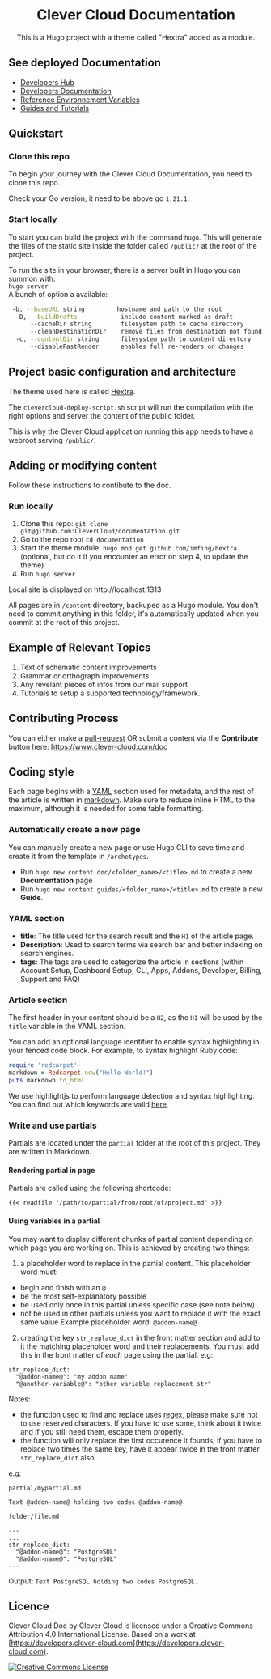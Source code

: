 
<div align="center">
  <h1 align="center">Clever Cloud Documentation</h1>
  <p align="center">

This is a Hugo project with a theme called "Hextra" added as a module.</p>
</div>

## See deployed Documentation

- [Developers Hub](https://developers.clever-cloud.com/)
- [Developers Documentation](https://developers.clever-cloud.com/doc/)
- [Reference Environnement Variables](https://developers.clever-cloud.com/doc/reference/reference-environment-variables/)
- [Guides and Tutorials](https://developers.clever-cloud.com/guides/)

## Quickstart

### Clone this repo

To begin your journey with the Clever Cloud Documentation, you need to clone this repo.

Check your Go version, it need to be above go `1.21.1`.

### Start locally

To start you can build the project with the command `hugo`. This will generate the files of the static site inside the folder called `/public/` at the root of the project.

To run the site in your browser, there is a server built in Hugo you can summon with:  
`hugo server`  
A bunch of option a available:

```bash
 -b, --baseURL string         hostname and path to the root
  -D, --buildDrafts            include content marked as draft
      --cacheDir string        filesystem path to cache directory
      --cleanDestinationDir    remove files from destination not found in static directories
  -c, --contentDir string      filesystem path to content directory
      --disableFastRender      enables full re-renders on changes
```

## Project basic configuration and architecture

The theme used here is called [Hextra](https://imfing.github.io/hextra/).

The `clevercloud-deploy-script.sh` script will run the compilation with the right options and server the content of the public folder.

This is why the Clever Cloud application running this app needs to have a webroot serving `/public/`.

## Adding or modifying content

Follow these instructions to contibute to the doc.

### Run locally

1. Clone this repo: `git clone git@github.com:CleverCloud/documentation.git`
2. Go to the repo root `cd documentation`
3. Start the theme module: `hugo mod get github.com/imfing/hextra` (optional, but do it if you encounter an error on step 4, to update the theme)
4. Run `hugo server`

Local site is displayed on http://localhost:1313

All pages are in `/content` directory, backuped as a Hugo module. You don't need to commit anything in this folder, it's automatically updated when you commit at the root of this project.

## Example of Relevant Topics

1. Text of schematic content improvements
2. Grammar or orthograph improvements
3. Any revelant pieces of infos from our mail support
4. Tutorials to setup a supported technology/framework.

## Contributing Process

You can either make a [pull-request](https://github.com/CleverCloud/doc.clever-cloud.com/pulls) OR submit a content via the **Contribute** button here: https://www.clever-cloud.com/doc

## Coding style

Each page begins with a [YAML](http://www.yaml.org/) section used for metadata, and the rest of the article is written in [markdown](https://daringfireball.net/projects/markdown/syntax). Make sure to reduce inline HTML to the maximum, although it is needed for some table formatting.

### Automatically create a new page

You can manuelly create a new page or use Hugo CLI to save time and create it from the template in `/archetypes`.

- Run `hugo new content doc/<folder_name>/<title>.md` to create a new **Documentation** page
- Run `hugo new content guides/<folder_name>/<title>.md` to create a new **Guide**. 

### YAML section

- **title**: The title used for the search result and the `H1` of the article page.
- **Description**: Used to search terms via search bar and better indexing on search engines.
- **tags**: The tags are used to categorize the article in sections (within Account Setup, Dashboard Setup, CLI, Apps, Addons, Developer, Billing, Support and FAQ)

### Article section

The first header in your content should be a `H2`, as the `H1` will be used by the `title` variable in the YAML section.

You can add an optional language identifier to enable syntax highlighting in your fenced code block.
For example, to syntax highlight Ruby code:

```ruby
require 'redcarpet'
markdown = Redcarpet.new("Hello World!")
puts markdown.to_html
```
We use highlightjs to perform language detection and syntax highlighting. You can find out which keywords are valid [here](https://highlightjs.org/static/demo/).


### Write and use partials

Partials are located under the `partial` folder at the root of this project. They are written in Markdown.

#### Rendering partial in page

Partials are called using the following shortcode: 
```
{{< readfile "/path/to/partial/from/root/of/project.md" >}}
```

#### Using variables in a partial

You may want to display different chunks of partial content depending on which page you are working on.
This is achieved by creating two things:

1. a placeholder word to replace in the partial content.
This placeholder word must:
- begin and finish with an `@`
- be the most self-explanatory possible
- be used only once in this partial unless specific case (see note below)
- not be used in other partials unless you want to replace it with the exact same value
Example placeholder word: `@addon-name@`

2. creating the key `str_replace_dict` in the front matter section and add to it the matching placeholder word and their replacements.
You must add this in the front matter of *each* page using the partial.
e.g: 
```
str_replace_dict:
  "@addon-name@": "my addon name"
  "@another-variable@": "other variable replacement str"
```

Notes:
- the function used to find and replace uses [regex](https://regex-golang.appspot.com/assets/html/index.html), please make sure not to use reserved characters. If you have to use some, think about it twice and if you still need them, escape them properly.
- the function will only replace the first occurence it founds, if you have to replace two times the same key, have it appear twice in the front matter `str_replace_dict` also.

e.g:
```
partial/mypartial.md

Text @addon-name@ holding two codes @addon-name@.
```

```
folder/file.md

---
...
str_replace_dict:
  "@addon-name@": "PostgreSQL"
  "@addon-name@": "PostgreSQL"
---
```

Output: `Text PostgreSQL holding two codes PostgreSQL.`

## Licence

Clever Cloud Doc by Clever Cloud is licensed under a Creative Commons Attribution 4.0 International License.
Based on a work at [https://developers.clever-cloud.com](https://developers.clever-cloud.com).

<a rel="license" href="http://creativecommons.org/licenses/by/4.0/"><img alt="Creative Commons License" style="border-width:0" src="https://i.creativecommons.org/l/by/4.0/80x15.png" /></a>